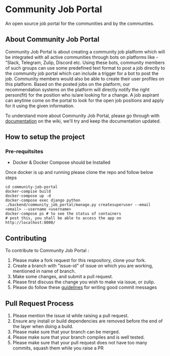 # Community Job Portal
An open source job portal for the communities and by the communties.

## About Community Job Portal

Community Job Portal is about creating a community job platform which will be integrated with all active communities through bots on platforms like - “Slack, Telegram, Zulip, Discord etc. Using these bots, community members of such groups can use some predefined text format to post a job directly to the community job portal which can include a trigger for a bot to post the job. Community members would also be able to create their user profiles on this platform. Based on the posted jobs on the platform, our recommendation systems on the platform will directly notify the right person(fit) for the position who is/are looking for a change. A job aspirant can anytime come on the portal to look for the open job positions and apply for it using the given information.

To understand more about Community Job Portal, please go through with [documentation](https://github.com/HydPy/community-job-portal/wiki) on the wiki, we'll try and keep the documentation updated.

## How to setup the project

### Pre-requitsites

- Docker & Docker Compose should be Installed

Once docker is up and running please clone the repo and follow below steps

```
cd community-job-portal
docker-compise build
docker-compose up -d
docker-compose exec django python ./backend/community_job_portal/manage.py createsuperuser --email <email> --username <username>
docker-compose ps # to see the status of containers
# post this, you shall be able to access the app on http://localhost:8000/
```

## Contributing

To contribute to Community Job Portal :

1. Please make a fork request for this respository, clone your fork.
2. Create a branch with "issue-id" of issue on which you are working, mentioned in name of branch.
3. Make some changes, and submit a pull request.
4. Please first discuss the change you wish to make via issue, or zulip.
5. Please do follow these [guidelines](https://chris.beams.io/posts/git-commit/) for writing good commit messages

## Pull Request Process

1. Please mention the issue id while raising a pull request.
2. Ensure any install or build dependencies are removed before the end of the layer when doing a build.
3. Please make sure that your branch can be merged.
4. Please make sure that your branch compiles and is well tested.
5. Please make sure that your pull request does not have too many commits, squash them while you raise a PR

